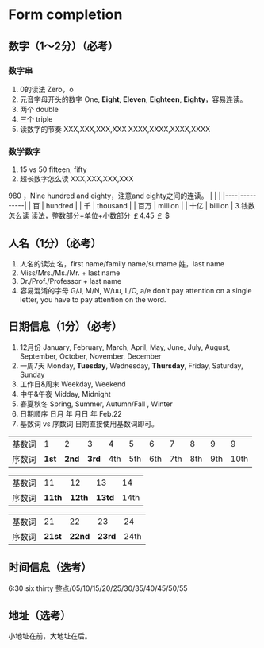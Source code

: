 # Form completion
## 数字（1～2分）（必考）
### 数字串
1. 0的读法
  Zero，o
2. 元音字母开头的数字
  One, **Eight**, **Eleven**, **Eighteen**, **Eighty**，容易连读。
3. 两个
  double
4. 三个
   triple
5. 读数字的节奏
  XXX,XXX,XXX,XXX
  XXXX,XXXX,XXXX,XXXX
### 数学数字
1. 15 vs 50
  fifteen, fifty
2. 超长数字怎么读
  XXX,XXX,XXX,XXX
 
980 ，Nine hundred and eighty，注意and eighty之间的连读。
|    |          |
|----|----------|
| 百  | hundred  |
| 千  | thousand |
| 百万 | million  |
| 十亿 | billion  |
3.钱数怎么读
读法，整数部分+单位+小数部分
￡4.45
￡
$
## 人名（1分）（必考）
1. 人名的读法
    名，first name/family name/surname
    姓，last name
2. Miss/Mrs./Ms./Mr. + last name
3. Dr./Prof./Professor + last name
4. 容易混淆的字母
   G/J, M/N, W/uu, L/O, a/e
   don't pay attention on a single letter, you have to pay attention on the word.
## 日期信息（1分）（必考）
1. 12月份
  January, February, March, April, May, June, July, August, September, October, November, December
2. 一周7天
  Monday, **Tuesday**, Wednesday, **Thursday**, Friday, Saturday, Sunday
3. 工作日&周末
  Weekday, Weekend
4. 中午&午夜
  Midday, Midnight
5. 春夏秋冬
  Spring, Summer, Autumn/Fall , Winter
6. 日期顺序
  日月 年
  月日 年 Feb.22
7. 基数词 vs 序数词
日期直接使用基数词即可。

|     |         |         |         |   |   |     |     |     |     |      |
|-----|---------|---------|---------|---|---|-----|-----|-----|-----|------|
| 基数词 | 1       | 2       | 3       | 4 | 5 | 6   | 7   | 8   | 9   | 9    |
| 序数词    | **1st** | **2nd** | **3rd** | 4th  | 5th  | 6th | 7th | 8th | 9th | 10th |

|     |          |          |          |      |
|-----|----------|----------|----------|------|
| 基数词 | 11       | 12       | 13       | 14   |
| 序数词    | **11th** | **12th** | **13td** | 14th |

|     |          |          |          |      |
|-----|----------|----------|----------|------|
| 基数词 | 21       | 22       | 23       | 24   |
| 序数词    | **21st** | **22nd** | **23rd** | 24th |
## 时间信息（选考）
 6:30 six thirty
整点/05/10/15/20/25/30/35/40/45/50/55
## 地址（选考）
小地址在前，大地址在后。
